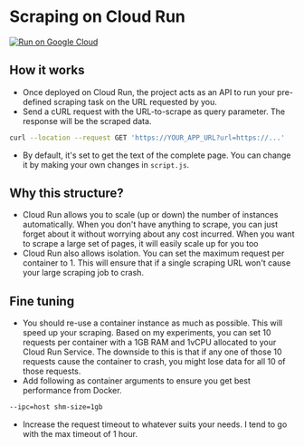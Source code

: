 # Scraping on Cloud Run

[![Run on Google Cloud](https://deploy.cloud.run/button.svg)](https://deploy.cloud.run)

## How it works

- Once deployed on Cloud Run, the project acts as an API to run your pre-defined scraping task on the URL requested by you.
- Send a cURL request with the URL-to-scrape as query parameter. The response will be the scraped data.

```sh
curl --location --request GET 'https://YOUR_APP_URL?url=https://...'
```

- By default, it's set to get the text of the complete page. You can change it by making your own changes in `script.js`.

## Why this structure?

- Cloud Run allows you to scale (up or down) the number of instances automatically. When you don't have anything to scrape, you can just forget about it without worrying about any cost incurred. When you want to scrape a large set of pages, it will easily scale up for you too
- Cloud Run also allows isolation. You can set the maximum request per container to 1. This will ensure that if a single scraping URL won't cause your large scraping job to crash.

## Fine tuning

- You should re-use a container instance as much as possible. This will speed up your scraping. Based on my experiments, you can set 10 requests per container with a 1GB RAM and 1vCPU allocated to your Cloud Run Service. The downside to this is that if any one of those 10 requests cause the container to crash, you might lose data for all 10 of those requests.
- Add following as container arguments to ensure you get best performance from Docker.

```sh
--ipc=host shm-size=1gb
```

- Increase the request timeout to whatever suits your needs. I tend to go with the max timeout of 1 hour.
